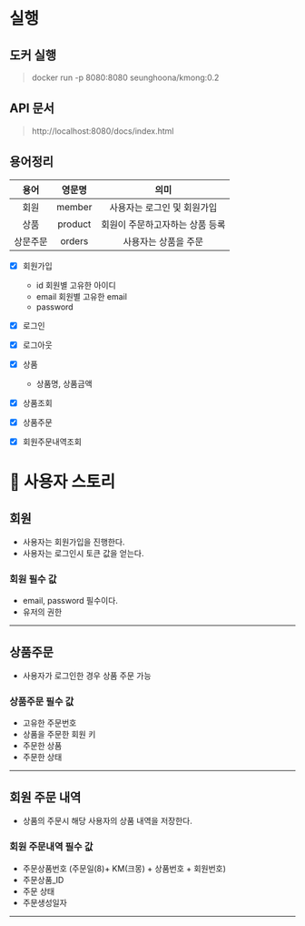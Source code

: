 

#  실행
## 도커 실행 
> docker run -p 8080:8080 seunghoona/kmong:0.2

## API 문서 
> http://localhost:8080/docs/index.html



## 용어정리 

|용어|영문명|의미|
|:---:|:---:|:---:|
|회원  |member |사용자는 로그인 및 회원가입|
|상품  |product |회원이 주문하고자하는 상품 등록|
|상문주문|orders|사용자는 상품을 주문|


- [x] 회원가입
  - id 회원별 고유한 아이디 
  - email 회원별 고유한 email 
  - password
- [x] 로그인
- [x] 로그아웃
- [x] 상품
  - 상품명, 상품금액
- [x] 상품조회
- [x] 상품주문
- [x] 회원주문내역조회 


# 🔷 사용자 스토리

## 회원 
- 사용자는 회원가입을 진행한다.
- 사용자는 로그인시 토큰 값을 얻는다.

### 회원 필수 값 
- email, password 필수이다.
- 유저의 권한

---

## 상품주문
- 사용자가 로그인한 경우 상품 주문 가능

### 상품주문 필수 값
- 고유한 주문번호
- 상품을 주문한 회원 키
- 주문한 상품
- 주문한 상태

---
## 회원 주문 내역
- 상품의 주문시 해당 사용자의 상품 내역을 저장한다.

### 회원 주문내역 필수 값
- 주문상품번호 (주문일(8)+ KM(크몽) + 상품번호 + 회원번호)
- 주문상품_ID
- 주문 상태 
- 주문생성일자
---



